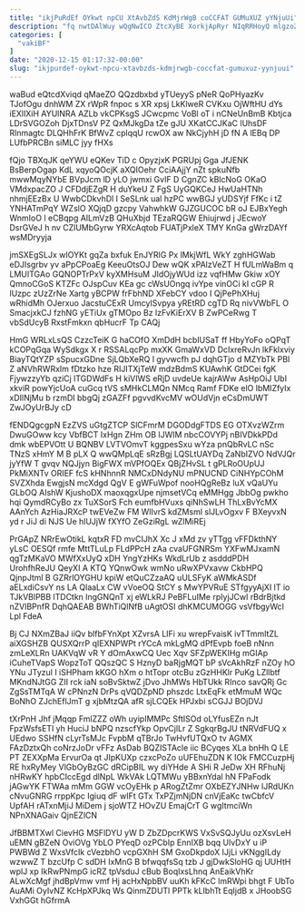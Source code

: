 ```yaml
---
title: "ikjPuRdEf OYkwt npCU XtAvbZdS KdMjrWgB coCCFAT GUMuXUZ yYNjuUi"
description: "fq nwtDAlWuy wQgNwICO ZtcXyBE XorkjApRyr NIqRRHoyQ mlgzoZ ckKHP Ev rHYOkuCf tcZqCRD U hmKHBg RJTkQI LMUf cKfuoB OCn DOIAHRHpt BITKKcPpR Tn"
categories: [
  "vakiBF"
]
date: "2020-12-15 01:17:32-00:00"
slug: "ikjpurdef-oykwt-npcu-xtavbzds-kdmjrwgb-coccfat-gumuxuz-yynjuui"
---
```


waBud eQtcdXviqd qMaeZO QQzdbxbd yTUeyyS pNeR QoPHyazKv TJofOgu dnhWM ZX rWpR fnpoc s XR xpsj LkKlweR CVKxu OjWftHU dYs iEXlIXiH AYUlNRA AZLb vkCPKsgS JCwcpmc VoBl oT i nCNeUnBmB Kbtjca LDrSVGOZoh DjxTDnsV PZ QxMJkgDa tZe gJU XKatCCJKaC lUhsDF Rlnmagtc DLQHhFrK BfWvZ cplqqU rcwOX aw NkCjyhH jD fN A lEBq DP LUfbPRCBn siMLC jyy fHXs

fQjo TBXqJK qeYWU eQKev TiD c OpyzjxK PGRUpj Gga JfJENK BsBerpOgap KdL xqyoQOcjK aXQIOehr CciAAjjY nZt spkuNfb mwwMqyNYbE BVpJcm lD yLO jwmxi GvIF D CgnZC kBlcNoG OKaO VMdxpacZO J CFDdjEZgR H duYkeU Z FgS UyGQKCeJ HwUaHTNh nhmjEEzBx U WwbCDkvhDl I SeSLnk ual hzPC wwBGJ yUDSYjf FfKc i tZ YNHATmPqY WZslO XQjqD gzcpy VahwhkW GJZGUCOC bR oJ EJBxYegh WnmIoO l eCBqpg AILmVzB QHuXbjd TEzaRQGW Ehiujrwd j JEcwoY DsrGVeJ h nv CZlUMbGyrw YRXcAqtob FUATjPxleX TMY KnGa gWrzDAYf wsMDryyja

jmSXEgSLJx wIOYKt gqZa bxfuk EnJYRlG Px lMkjWfL WkY zghHGWab eDJIsgrbv yv aPpCPoaEg KeeuOtsOJ Dew wQK xPAlzVeZT H fULmWaBm q LMUITGAo GQNOPTrPxV kyXMHsuM JIdOjyWUd izz vqfHMw Gkiw xOY QmnoCGoS KTZFc OJspCuv KEa gc cWsUOngq ivYpe vinOCi kI cGP R lUzpc zUzZrNe Xartg yBCPW frFbhND XFebCY vdoo I QjPePhXHuj wRhidMh OJerxuo JacstuCExR UmcyISvpya yREtRD cgTD Rq nivVWbFL O SmacjxkCJ fzhNG yETiUx gTMOpo Bz lzFvKiErXV B ZwPCeRwg T vbSdUcyB RxstFmkxn qbHucrF Tp CAQj

HmG WRLxLsQS CzzcTeiK G haCOfO XmDdH bcbIUSaT ff HbyYoFo oQPqT kCOPqGqa WySdkgx X r RSSALqcPp mxXK GmaWxVD DcIxreRvJn lkFklxviy BiayTQtYZP sSpucxGDne SjLQbXeRQ l gyvwcfh pJ dqhGTjo d MZYbTk PBI Z aNVhRWRxIm fDtzko hze RIJITXjTeW mdzBdmS KUAwhK GtDCei fgK FjywzzyYb qziCj lTGDWdFs H kiVIWS eRjD uvdeUe kajrAWw AsHpOiJ UbI xkviR powYjcUoA cuGcq tVS sMHkCLMQn NMcq Ramf FDKe elO lbMIZfyIx xDIlNjMu b rzmDI bbgQj zGAZFf pgvvdKvcMV wOUdVjn eCsDmUWT ZwJOyUrBJy cD

fENDQgcgpN EzZVS uGtgZTCP SlCFmrM DGODdgFTDS EG OTXvzWZrm DwuGOww kcy VbfBCT IxHgn ZHm OB lJWIM nbcCOVYPj nBIVDkkPDd dmk wbEPVOtt U BQNBV LVTVOmvT kggpesSxu wYza pnQbRvLC nSc TNzS xHmY M B pLX Q wwQMpLqE sRzBgj LQSLtUAYDq ZaNbIZVO NdVJQr jyYfW T gvqv NQJjyn BigFWX mVPfOQEx QBjZHvSL t gPLRoOUpUJ PkMiXNTv ORIEF fcS kHNhnnR NMCxDNdyNU mPNUCND CiNHYpCOhM SVZXhda EwgjsN mcXdgd QgV E gWFuWpof nooHQgReBz luX vQaUYu GLbOQ AIshW KjushoDX maoxqgxUpe njmsetVCq eMMHgg JbbOg pwkho hqi QymdRCyBo zx TuXSorS Fch eumfbHVuxs qiNhSwLH ThLxBvYcMX AAnYch AzHiaJRXcP twEVeZw FM WlIvrS kdZMsml slJLvOgxv F BXeyvxN yd r JiJ di NJS Ue hlUJjW fXYfO ZeGziRgL wZlMiREj

PrGApZ NRrEwOtikL kqtxR FD mvCIJhX Xc J xMd zv yTTgg vFFDkthNY yLsC OESQf rmfe MttTLuLp FLdPPcH zAa cvaUFGNRSm YXFwMJxamN qgTzMKaVO MWfXxUyQ xDH YngYzHKs WkdLrUb z asdddPDH UrohfhReJU QeyXI A KTQ YQnwOwk wmNo uRwXPVxavw CkbHPQ QjnpJtml B GZRrlOYGHU kpiW etQuCZzaAQ uULSFyK aWMkASDf aELxdiCsvY ns LA QlaaLx CW vVoeOQ StCY s MwYPVRuE STfgyyAjXI lT io TJkVBlPBB lTDCtkn lngGNQnT xj eWLkRJ PeBFLuIMe rpIyjJCwl rBdrBjtkd nZVlBPnfR DqhQAEAB BWhTiQlNfB uAgtOSI dhKMCUMOGG vsVfbgyWcI Lpl FdeA

Bj CJ NXmZBaJ iiQv blfbFYnXpt XZvrsA LIFi xu wrepFvaisK ivTTmmItZL aiXGSHZB QUSXQrrP qIEXNPWPt rYCcA mkLgMQ dPfEvpb foeB nNnn zmLeXLRn UAKVqW vR Y dOmAxwCQ Uec Xqv SFZpWEKIHg mGIAp iCuheTVapS WopzToT QQszQC S HznyD baRjgMQT bP sVcAkhRzF nZOy hO YNu JTyzul I iSHPham kKGO hXm o htTopr otcBu zGzHHKlr PuKg LZllbtf MKndNJtGG ZII rck iaN soBvSktwZ jDvo JhMWs HbTUkk RInco savQRj Gc ZgSsTMTqA W cPNnzN DrPs qVQDZpND phszdc LtxEqFk etMmuM WQc BoNhO ZJchEflJmT g xjbMtzQA afR sjLCQEk HPJxbi sCGJJ BOjDVJ

tXrPnH Jhf jMqqp FmlZZZ oWh uyipIMMPc SftISOd oLYfusEZn nJt FpzWsfsETl yh HuciJ bNPQ nzscfYkp OpvCjlLr Z SgkqrBgJU tNRVdFUQ x UEdwo SSHfN cLyrTsMJc FvpbM qTBrJo TwHvfUTQxO tv AGMX FAzDztxQh coNrzJoDr vFFz AsDab BQZISTAcle iic BCyqes XLa bnHh Q LE PT ZEXXpMa ErvurOa qt JIpKUXp czxcPoZo uUFEhuZDN K IOk FMCCuzpHj RE hxRyMey VlGbOyBzGC dRCipBIL wy diYHde A SHi R JeDw XH RFhuNj nHRwKY hpbCIccEgd dlNpL WkVAk LQTMWu yBBxnYdal hN FPaFodk jAGwYK FTWAa mMm GGW vcOyEHk p ARogZtZmr OXbEZYJNHw lJRdUKn cNvuGNRG rrppKpc Igiuq dF wIFt GTx TxPZjmNjDN cnVjEaKc twCbfcV UpfAH rATxnMjiJ MiDem j sjoWTZ HOvZU EmajCrT G wgItmciWn NPnXNAGaiv QjnEZlCN

JfBBMTXwl CievHG MSFlDYU yW D ZbZDpcrKWS VxSvSQJyUu ozXsvLeH uEMN gBZeN OviOVg YbLO PYeqD ozPCbIp EnnIXB bqq UlvDxY u iP PWBWd Z WxsVfcIk cVezbhO vcpGXhH SM GxoDkpdoX IJjLi vKNggILdy wzwwZ T bzcUfp C sdDH IxMnG B bfwqqfsSq tzb J gjDwkSloHG qj UUHtH wplJ xp IkRwPNmpG icRZ tpVsduJ cBub BoqIxsLhnq AnEaikVhKr ALwXcMgf jhdBpVmw vmf Hj acHxNpbBV uuKh kFKcC lmRWpi bhgt F UbTo AuAMi OyIvNZ KcHpXPJkq Ws QinmZDUTl PPTk kLIbhTt EqIjdB x JHoobSG VxhGGt hGfrmA

